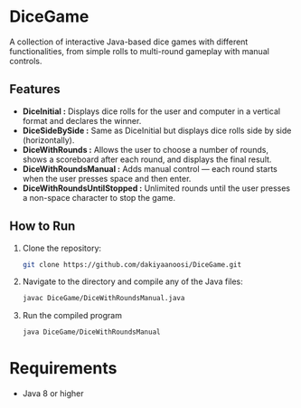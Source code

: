 # DiceGame

A collection of interactive Java-based dice games with different functionalities, from simple rolls to multi-round gameplay with manual controls.

## Features

- **DiceInitial :** Displays dice rolls for the user and computer in a vertical format and declares the winner.
- **DiceSideBySide :** Same as DiceInitial but displays dice rolls side by side (horizontally).
- **DiceWithRounds :** Allows the user to choose a number of rounds, shows a scoreboard after each round, and displays the final result.
- **DiceWithRoundsManual :** Adds manual control — each round starts when the user presses space and then enter.
- **DiceWithRoundsUntilStopped :** Unlimited rounds until the user presses a non-space character to stop the game.

## How to Run

1. Clone the repository:
   ```bash
   git clone https://github.com/dakiyaanoosi/DiceGame.git

2. Navigate to the directory and compile any of the Java files:
   ```bash
   javac DiceGame/DiceWithRoundsManual.java
3. Run the compiled program
   ```bash
   java DiceGame/DiceWithRoundsManual

# Requirements

+ Java 8 or higher
